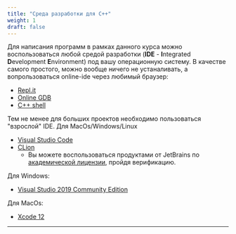 ```yaml
---
title: "Среда разработки для C++"
weight: 1
draft: false
---
```


Для написания программ в рамках данного курса можно воспользоваться любой средой разработки (**IDE** - **I**ntegrated **D**evelopment **E**nvironment) под вашу операционную систему.
В качестве самого простого, можно вообще ничего не устаналивать, а вопрользоваться online-ide через любимый браузер:
* [Repl.it](https://repl.it/languages/cpp)
* [Online GDB](https://www.onlinegdb.com/online_c++_compiler)
* [C++ shell](http://cpp.sh/)

Тем не менее для больших проектов необходимо пользоваться "взрослой" IDE.
Для MacOs/Windows/Linux
* [Visual Studio Code](https://visualstudio.microsoft.com/ru/downloads/)
* [CLion](https://www.jetbrains.com/clion/)
    * Вы можете воспользоваться продуктами от JetBrains по [академической лицензии](https://www.jetbrains.com/community/education/), пройдя верификацию.

Для Windows:
* [Visual Studio 2019 Community Edition](https://visualstudio.microsoft.com/ru/downloads/)

Для MacOs:
* [Xcode 12](https://developer.apple.com/xcode/)

---